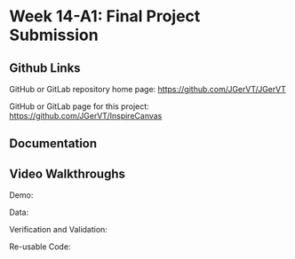 # Week 14-A1: Final Project Submission 

## Github Links
GitHub or GitLab repository home page: https://github.com/JGerVT/JGerVT

GitHub or GitLab page for this project: https://github.com/JGerVT/InspireCanvas

## Documentation



## Video Walkthroughs

Demo: 

Data: 

Verification and Validation:

Re-usable Code: 
